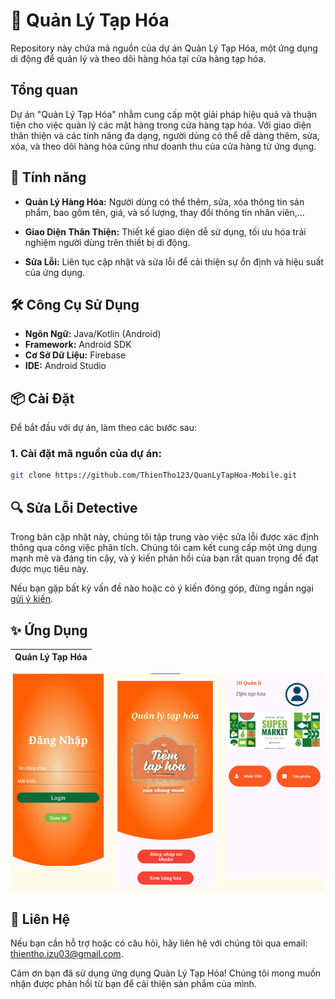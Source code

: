# 🛒 Quản Lý Tạp Hóa

Repository này chứa mã nguồn của dự án Quản Lý Tạp Hóa, một ứng dụng di động để quản lý và theo dõi hàng hóa tại cửa hàng tạp hóa.

## Tổng quan

Dự án "Quản Lý Tạp Hóa" nhằm cung cấp một giải pháp hiệu quả và thuận tiện cho việc quản lý các mặt hàng trong cửa hàng tạp hóa. Với giao diện thân thiện và các tính năng đa dạng, người dùng có thể dễ dàng thêm, sửa, xóa, và theo dõi hàng hóa cũng như doanh thu của cửa hàng từ ứng dụng.

## 🚀 Tính năng

- **Quản Lý Hàng Hóa:** Người dùng có thể thêm, sửa, xóa thông tin sản phẩm, bao gồm tên, giá, và số lượng, thay đổi thông tin nhân viên,...

- **Giao Diện Thân Thiện:** Thiết kế giao diện dễ sử dụng, tối ưu hóa trải nghiệm người dùng trên thiết bị di động.

- **Sửa Lỗi:** Liên tục cập nhật và sửa lỗi để cải thiện sự ổn định và hiệu suất của ứng dụng.
  
## 🛠️ Công Cụ Sử Dụng

- **Ngôn Ngữ:** Java/Kotlin (Android)
- **Framework:** Android SDK
- **Cơ Sở Dữ Liệu:** Firebase
- **IDE:** Android Studio

## 📦 Cài Đặt

Để bắt đầu với dự án, làm theo các bước sau:

### 1. Cài đặt mã nguồn của dự án:
```bash
git clone https://github.com/ThienTho123/QuanLyTapHoa-Mobile.git
```
## 🔍 Sửa Lỗi Detective

Trong bản cập nhật này, chúng tôi tập trung vào việc sửa lỗi được xác định thông qua công việc phân tích. Chúng tôi cam kết cung cấp một ứng dụng mạnh mẽ và đáng tin cậy, và ý kiến phản hồi của bạn rất quan trọng để đạt được mục tiêu này.

Nếu bạn gặp bất kỳ vấn đề nào hoặc có ý kiến đóng góp, đừng ngần ngại [gửi ý kiến](https://github.com/ThienTho123/QuanLyTapHoa-Mobile/issues).

## ✨ Ứng Dụng
<div align="center">

| Quản Lý Tạp Hóa |
|------------------|
![image](https://github.com/ThienTho123/QuanLyTapHoa-Mobile/blob/master/app/src/main/res/drawable/tiemtaphoa.png?raw=true)

</div>

## 📧 Liên Hệ

Nếu bạn cần hỗ trợ hoặc có câu hỏi, hãy liên hệ với chúng tôi qua email: [thientho.izu03@gmail.com](mailto:thientho.izu03@gmail.com).

Cảm ơn bạn đã sử dụng ứng dụng Quản Lý Tạp Hóa! Chúng tôi mong muốn nhận được phản hồi từ bạn để cải thiện sản phẩm của mình.
